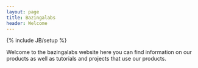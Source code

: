 ```yaml
---
layout: page
title: Bazingalabs
header: Welcome
---
```

{% include JB/setup %}


Welcome to the bazingalabs website here you can find information on our products as well as tutorials and projects that use our products.